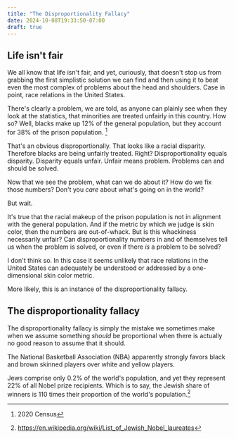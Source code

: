 ```yaml
---
title: "The Disproportionality Fallacy"
date: 2024-10-08T19:33:50-07:00
draft: true
---
```


## Life isn't fair

We all know that life isn't fair, and yet, curiously, that doesn't
stop us from grabbing the first simplistic solution we can find and
then using it to beat even the most complex of problems about the
head and shoulders.
Case in point, race relations in the United States.

There's clearly a problem, we are told, as anyone can plainly see
when they look at the statistics, that minorities are treated unfairly
in this country. How so? Well, blacks make up 12% of the general population,
but they account for 38% of the prison population. [^1]

That's an obvious disproportionally. That looks like a racial
disparity. Therefore blacks are being unfairly treated. Right?
Disproportionality equals disparity. Disparity equals unfair. Unfair
means problem. Problems can and should be solved.

Now that we see the problem, what can we do about it?
How do we fix those numbers? Don't you _care_ about what's going
on in the world?

But wait.

It's true that the racial makeup of the prison population is not in
alignment with the general population. And if the metric by which we
judge is skin color, then the numbers are out-of-whack. But is this
whackiness necessarily unfair? Can disproportionality numbers in and
of themselves tell us when the problem is solved, or even if there
_is_ a problem to be solved?

I don't think so. In this case it seems unlikely that race relations
in the United States can adequately be understood or addressed by a
one-dimensional skin color metric.


More likely, this is an instance of the disproportionality fallacy.

## The disproportionality fallacy

The disproportionality fallacy is simply the mistake we sometimes
make when we assume something _should_ be proportional when there is
actually no good reason to assume that it should.




The National Basketball Association (NBA) apparently strongly favors
black and brown skinned players over white and yellow players.



Jews comprise only 0.2% of the world's population, and yet they
represent 22% of all Nobel prize recipients. Which is to say, the
Jewish share of winners is 110 times their proportion of the world's
population.[^2]














[^1]: 2020 Census 
[^2]: https://en.wikipedia.org/wiki/List_of_Jewish_Nobel_laureates

